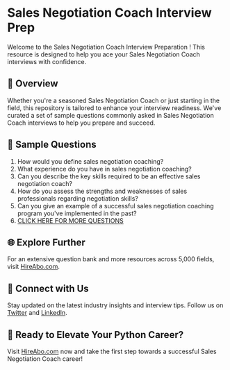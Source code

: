 # Sales Negotiation Coach Interview Prep

Welcome to the Sales Negotiation Coach Interview Preparation ! This resource is designed to help you ace your Sales Negotiation Coach interviews with confidence.

## 🚀 Overview

Whether you're a seasoned Sales Negotiation Coach or just starting in the field, this repository is tailored to enhance your interview readiness. We've curated a set of sample questions commonly asked in Sales Negotiation Coach interviews to help you prepare and succeed.

## 📝 Sample Questions

1. How would you define sales negotiation coaching?
2. What experience do you have in sales negotiation coaching?
3. Can you describe the key skills required to be an effective sales negotiation coach?
4. How do you assess the strengths and weaknesses of sales professionals regarding negotiation skills?
5. Can you give an example of a successful sales negotiation coaching program you've implemented in the past?
6. [CLICK HERE FOR MORE QUESTIONS](https://hireabo.com/job/22_1_49/Sales%20Negotiation%20Coach)

## 🌐 Explore Further

For an extensive question bank and more resources across 5,000 fields, visit [HireAbo.com](https://www.hireabo.com).

## 📱 Connect with Us

Stay updated on the latest industry insights and interview tips. Follow us on [Twitter](https://twitter.com/hireabo) and [LinkedIn](https://www.linkedin.com/in/hire-abo-3609972a8/).

## 🚀 Ready to Elevate Your Python Career?

Visit [HireAbo.com](https://www.hireabo.com) now and take the first step towards a successful Sales Negotiation Coach career!